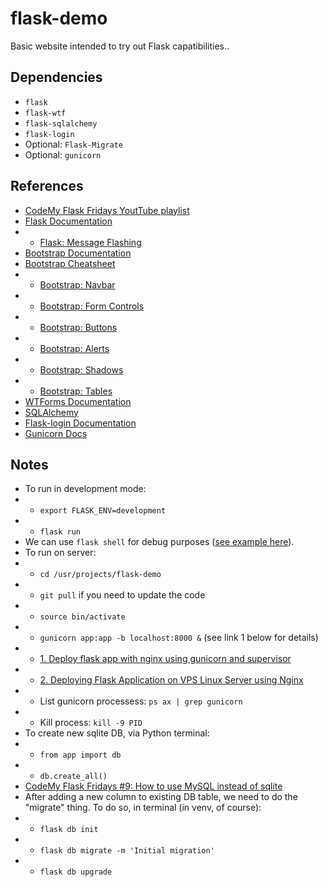# flask-demo
Basic website intended to try out Flask capatibilities..

## Dependencies
- `flask`
- `flask-wtf`
- `flask-sqlalchemy`
- `flask-login`
- Optional: `Flask-Migrate`
- Optional: `gunicorn`

## References
- [CodeMy Flask Fridays YoutTube playlist](https://www.youtube.com/watch?v=0Qxtt4veJIc&list=PLCC34OHNcOtolz2Vd9ZSeSXWc8Bq23yEz&index=2)
- [Flask Documentation](https://flask.palletsprojects.com/en/2.2.x/#)
- - [Flask: Message Flashing](https://flask.palletsprojects.com/en/2.2.x/patterns/flashing/?highlight=flash)
- [Bootstrap Documentation](https://getbootstrap.com/docs/5.2/getting-started/introduction/)
- [Bootstrap Cheatsheet](https://getbootstrap.com/docs/5.2/examples/cheatsheet/)
- - [Bootstrap: Navbar](https://getbootstrap.com/docs/5.2/components/navbar/#how-it-works)
- - [Bootstrap: Form Controls](https://getbootstrap.com/docs/5.2/forms/form-control/)
- - [Bootstrap: Buttons](https://getbootstrap.com/docs/5.2/components/buttons/)
- - [Bootstrap: Alerts](https://getbootstrap.com/docs/5.2/components/alerts/)
- - [Bootstrap: Shadows](https://getbootstrap.com/docs/5.2/utilities/shadows/)
- - [Bootstrap: Tables](https://getbootstrap.com/docs/5.2/content/tables/)
- [WTForms Documentation](https://wtforms.readthedocs.io/en/3.0.x/)
- [SQLAlchemy](https://www.sqlalchemy.org)
- [Flask-login Documentation](https://flask-login.readthedocs.io/en/latest/)
- [Gunicorn Docs](https://gunicorn.org/#deployment)

## Notes
- To run in development mode:
- - `export FLASK_ENV=development`
- - `flask run`
- We can use `flask shell` for debug purposes ([see example here](https://youtu.be/8ebIEefhBpM?t=599)).
- To run on server:
- - `cd /usr/projects/flask-demo`
- - `git pull` if you need to update the code
- - `source bin/activate`
- - `gunicorn app:app -b localhost:8000 &` (see link 1 below for details)
- - [1. Deploy flask app with nginx using gunicorn and supervisor](https://medium.com/ymedialabs-innovation/deploy-flask-app-with-nginx-using-gunicorn-and-supervisor-d7a93aa07c18)
- - [2. Deploying Flask Application on VPS Linux Server using Nginx](https://medium.com/geekculture/deploying-flask-application-on-vps-linux-server-using-nginx-a1c4f8ff0010)
- - List gunicorn processess: `ps ax | grep gunicorn`
- - Kill process: `kill -9 PID`
- To create new sqlite DB, via Python terminal:
- - `from app import db`
- - `db.create_all()`
- [CodeMy Flask Fridays #9: How to use MySQL instead of sqlite](https://youtu.be/hQl2wyJvK5k)
- After adding a new column to existing DB table, we need to do the "migrate" thing. To do so, in terminal (in venv, of course):
- - `flask db init`
- - `flask db migrate -m 'Initial migration'`
- - `flask db upgrade`